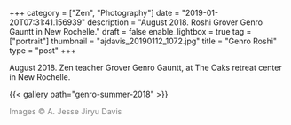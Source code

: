+++
category = ["Zen", "Photography"]
date = "2019-01-20T07:31:41.156939"
description = "August 2018. Roshi Grover Genro Gauntt in New Rochelle."
draft = false
enable_lightbox = true
tag = ["portrait"]
thumbnail = "ajdavis_20190112_1072.jpg"
title = "Genro Roshi"
type = "post"
+++

August 2018. Zen teacher Grover Genro Gauntt, at The Oaks retreat center in New Rochelle.

{{< gallery path="genro-summer-2018" >}}

<span style="color: gray">Images &copy; A. Jesse Jiryu Davis</span>
